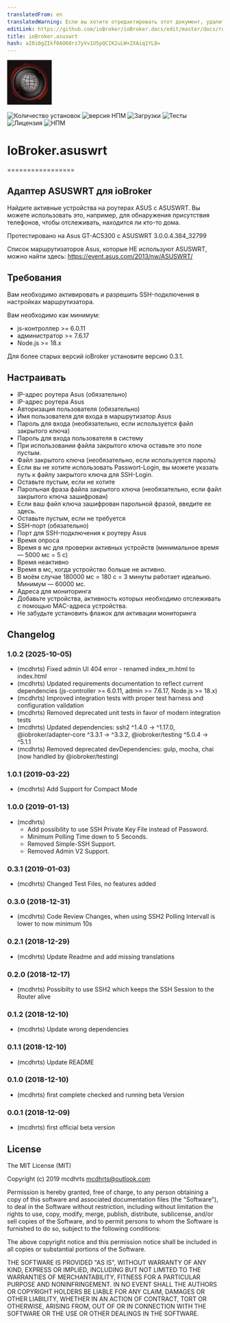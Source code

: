 ```yaml
---
translatedFrom: en
translatedWarning: Если вы хотите отредактировать этот документ, удалите поле «translationFrom», в противном случае этот документ будет снова автоматически переведен
editLink: https://github.com/ioBroker/ioBroker.docs/edit/master/docs/ru/adapterref/iobroker.asuswrt/README.md
title: ioBroker.asuswrt
hash: aI0i0gZIkf0AO68rz7yVv1U5pQCIK2uLW+ZXAiq1YL8=
---
```

![Логотип](../../../en/adapterref/iobroker.asuswrt/admin/asuswrt.png)

![Количество установок](http://iobroker.live/badges/asuswrt-stable.svg)
![версия НПМ](http://img.shields.io/npm/v/iobroker.asuswrt.svg)
![Загрузки](https://img.shields.io/npm/dm/iobroker.asuswrt.svg)
![Тесты](https://api.travis-ci.org/mcdhrts/ioBroker.asuswrt.svg)
![Лицензия](https://img.shields.io/badge/license-MIT-blue.svg?style=flat)
![НПМ](https://nodei.co/npm/iobroker.asuswrt.png?downloads=true)

# IoBroker.asuswrt
=================

## Адаптер ASUSWRT для ioBroker
Найдите активные устройства на роутерах ASUS с ASUSWRT.
Вы можете использовать это, например, для обнаружения присутствия телефонов, чтобы отслеживать, находится ли кто-то дома.

Протестировано на Asus GT-AC5300 с ASUSWRT 3.0.0.4.384_32799

Список маршрутизаторов Asus, которые НЕ используют ASUSWRT, можно найти здесь: https://event.asus.com/2013/nw/ASUSWRT/

## Требования
Вам необходимо активировать и разрешить SSH-подключения в настройках маршрутизатора.

Вам необходимо как минимум:

* js-контроллер >= 6.0.11
* администратор >= 7.6.17
* Node.js >= 18.x

Для более старых версий ioBroker установите версию 0.3.1.

## Настраивать
* IP-адрес роутера Asus (обязательно)
* IP-адрес роутера Asus
* Авторизация пользователя (обязательно)
* Имя пользователя для входа в маршрутизатор Asus
* Пароль для входа (необязательно, если используется файл закрытого ключа)
* Пароль для входа пользователя в систему
* При использовании файла закрытого ключа оставьте это поле пустым.
* Файл закрытого ключа (необязательно, если используется пароль)
* Если вы не хотите использовать Passwort-Login, вы можете указать путь к файлу закрытого ключа для SSH-Login.
* Оставьте пустым, если не хотите
* Парольная фраза файла закрытого ключа (необязательно, если файл закрытого ключа зашифрован)
* Если ваш файл ключа зашифрован парольной фразой, введите ее здесь.
* Оставьте пустым, если не требуется
* SSH-порт (обязательно)
* Порт для SSH-подключения к роутеру Asus
* Время опроса
* Время в мс для проверки активных устройств (минимальное время — 5000 мс = 5 с)
* Время неактивно
* Время в мс, когда устройство больше не активно.
* В моём случае 180000 мс = 180 с = 3 минуты работает идеально. Минимум — 60000 мс.
* Адреса для мониторинга
* Добавьте устройства, активность которых необходимо отслеживать с помощью MAC-адреса устройства.
* Не забудьте установить флажок для активации мониторинга

## Changelog

### 1.0.2 (2025-10-05)
* (mcdhrts) Fixed admin UI 404 error - renamed index_m.html to index.html
* (mcdhrts) Updated requirements documentation to reflect current dependencies (js-controller >= 6.0.11, admin >= 7.6.17, Node.js >= 18.x)
* (mcdhrts) Improved integration tests with proper test harness and configuration validation
* (mcdhrts) Removed deprecated unit tests in favor of modern integration tests
* (mcdhrts) Updated dependencies: ssh2 ^1.4.0 -> ^1.17.0, @iobroker/adapter-core ^3.3.1 -> ^3.3.2, @iobroker/testing ^5.0.4 -> ^5.1.1
* (mcdhrts) Removed deprecated devDependencies: gulp, mocha, chai (now handled by @iobroker/testing)

### 1.0.1 (2019-03-22)
* (mcdhrts) Add Support for Compact Mode

### 1.0.0 (2019-01-13)
* (mcdhrts) 
    * Add possibility to use SSH Private Key File instead of Password.
    * Minimum Polling Time down to 5 Seconds.
    * Removed Simple-SSH Support.
    * Removed Admin V2 Support.

### 0.3.1 (2019-01-03)
* (mcdhrts) Changed Test Files, no features added

### 0.3.0 (2018-12-31)
* (mcdhrts) Code Review Changes, when using SSH2 Polling Intervall is lower to now minimum 10s

### 0.2.1 (2018-12-29)
* (mcdhrts) Update Readme and add missing translations

### 0.2.0 (2018-12-17)
* (mcdhrts) Possibilty to use SSH2 which keeps the SSH Session to the Router alive

### 0.1.2 (2018-12-10)
* (mcdhrts) Update wrong dependencies

### 0.1.1 (2018-12-10)
* (mcdhrts) Update README

### 0.1.0 (2018-12-10)
* (mcdhrts) first complete checked and running beta Version

### 0.0.1 (2018-12-09)
* (mcdhrts) first official beta version

## License
The MIT License (MIT)

Copyright (c) 2019 mcdhrts <mcdhrts@outlook.com>

Permission is hereby granted, free of charge, to any person obtaining a copy
of this software and associated documentation files (the "Software"), to deal
in the Software without restriction, including without limitation the rights
to use, copy, modify, merge, publish, distribute, sublicense, and/or sell
copies of the Software, and to permit persons to whom the Software is
furnished to do so, subject to the following conditions:

The above copyright notice and this permission notice shall be included in
all copies or substantial portions of the Software.

THE SOFTWARE IS PROVIDED "AS IS", WITHOUT WARRANTY OF ANY KIND, EXPRESS OR
IMPLIED, INCLUDING BUT NOT LIMITED TO THE WARRANTIES OF MERCHANTABILITY,
FITNESS FOR A PARTICULAR PURPOSE AND NONINFRINGEMENT. IN NO EVENT SHALL THE
AUTHORS OR COPYRIGHT HOLDERS BE LIABLE FOR ANY CLAIM, DAMAGES OR OTHER
LIABILITY, WHETHER IN AN ACTION OF CONTRACT, TORT OR OTHERWISE, ARISING FROM,
OUT OF OR IN CONNECTION WITH THE SOFTWARE OR THE USE OR OTHER DEALINGS IN
THE SOFTWARE.